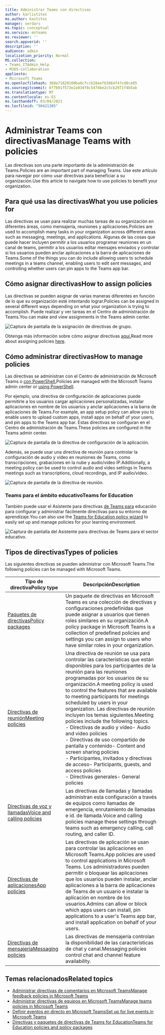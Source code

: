 ```yaml
---
title: Administrar Teams con directivas
author: karlistites
ms.author: kastites
manager: serdars
ms.topic: conceptual
ms.service: msteams
ms.reviewer: ''
search.appverid: ''
description: ''
audience: admin
localization_priority: Normal
MS.collection:
- Teams_ITAdmin_Help
- M365-collaboration
appliesto:
- Microsoft Teams
ms.openlocfilehash: 368e71820100ba8cfccb28eef63864f47cd8ce85
ms.sourcegitcommit: 6f7b91f573e2a034f8c5474be2c5cb2971f4b5ab
ms.translationtype: MT
ms.contentlocale: es-ES
ms.lasthandoff: 03/04/2021
ms.locfileid: "50421305"
---
```

# <a name="manage-teams-with-policies"></a><span data-ttu-id="e9635-102">Administrar Teams con directivas</span><span class="sxs-lookup"><span data-stu-id="e9635-102">Manage Teams with policies</span></span>

<span data-ttu-id="e9635-103">Las directivas son una parte importante de la administración de Teams.</span><span class="sxs-lookup"><span data-stu-id="e9635-103">Policies are an important part of managing Teams.</span></span> <span data-ttu-id="e9635-104">Use este artículo para navegar por cómo usar directivas para beneficiar a su organización.</span><span class="sxs-lookup"><span data-stu-id="e9635-104">Use this article to navigate how to use policies to benefit your organization.</span></span>

## <a name="what-you-use-policies-for"></a><span data-ttu-id="e9635-105">Para qué usa las directivas</span><span class="sxs-lookup"><span data-stu-id="e9635-105">What you use policies for</span></span>

<span data-ttu-id="e9635-106">Las directivas se usan para realizar muchas tareas de su organización en diferentes áreas, como mensajería, reuniones y aplicaciones.</span><span class="sxs-lookup"><span data-stu-id="e9635-106">Policies are used to accomplish many tasks in your organization across different areas such as messaging, meetings, and applications.</span></span> <span data-ttu-id="e9635-107">Algunas de las cosas que puede hacer incluyen permitir a los usuarios programar reuniones en un canal de teams, permitir a los usuarios editar mensajes enviados y controlar si los usuarios pueden anclar aplicaciones a la barra de aplicaciones de Teams.</span><span class="sxs-lookup"><span data-stu-id="e9635-107">Some of the things you can do include allowing users to schedule meetings in a teams channel, enabling users to edit sent messages, and controlling whether users can pin apps to the Teams app bar.</span></span>

## <a name="how-to-assign-policies"></a><span data-ttu-id="e9635-108">Cómo asignar directivas</span><span class="sxs-lookup"><span data-stu-id="e9635-108">How to assign policies</span></span>

<span data-ttu-id="e9635-109">Las directivas se pueden asignar de varias maneras diferentes en función de lo que su organización esté intentando lograr.</span><span class="sxs-lookup"><span data-stu-id="e9635-109">Policies can be assigned in several different ways depending on what your organization is trying to accomplish.</span></span> <span data-ttu-id="e9635-110">Puede realizar y ver tareas en el Centro de administración de Teams.</span><span class="sxs-lookup"><span data-stu-id="e9635-110">You can make and view assignments in the Teams admin center.</span></span>

![Captura de pantalla de la asignación de directivas de grupo.](media/group-policy-assignment.png)

<span data-ttu-id="e9635-112">Obtenga más información sobre cómo asignar directivas [aquí.](assign-policies.md)</span><span class="sxs-lookup"><span data-stu-id="e9635-112">Read more about assigning policies [here](assign-policies.md).</span></span>

## <a name="how-to-manage-policies"></a><span data-ttu-id="e9635-113">Cómo administrar directivas</span><span class="sxs-lookup"><span data-stu-id="e9635-113">How to manage policies</span></span>

<span data-ttu-id="e9635-114">Las directivas se administran con el Centro de administración de Microsoft Teams o [con PowerShell.](https://docs.microsoft.com/microsoftteams/teams-powershell-managing-teams#manage-policies-via-powershell)</span><span class="sxs-lookup"><span data-stu-id="e9635-114">Policies are managed with the Microsoft Teams admin center or [using PowerShell](https://docs.microsoft.com/microsoftteams/teams-powershell-managing-teams#manage-policies-via-powershell).</span></span>

<span data-ttu-id="e9635-115">Por ejemplo, una directiva de configuración de aplicaciones puede permitirle a los usuarios cargar aplicaciones personalizadas, instalar aplicaciones en nombre de los usuarios y anclar aplicaciones a la barra de aplicaciones de Teams.</span><span class="sxs-lookup"><span data-stu-id="e9635-115">For example, an app setup policy can allow you to enable users to upload custom apps, install apps on behalf of your users, and pin apps to the Teams app bar.</span></span> <span data-ttu-id="e9635-116">Estas directivas se configuran en el Centro de administración de Teams.</span><span class="sxs-lookup"><span data-stu-id="e9635-116">These policies are configured in the Teams admin center.</span></span>

![Captura de pantalla de la directiva de configuración de la aplicación.](media/app-setup-policy.png)

<span data-ttu-id="e9635-118">Además, se puede usar una directiva de reunión para controlar la configuración de audio y vídeo en reuniones de Teams, como transcripciones, grabaciones en la nube y audio/vídeo IP.</span><span class="sxs-lookup"><span data-stu-id="e9635-118">Additionally, a meeting policy can be used to control audio and video settings in Teams meetings such as transcriptions, cloud recordings, and IP audio/video.</span></span>

![Captura de pantalla de la directiva de reunión.](media/engineering-meeting-policy.png)

### <a name="teams-for-education"></a><span data-ttu-id="e9635-120">Teams para el ámbito educativo</span><span class="sxs-lookup"><span data-stu-id="e9635-120">Teams for Education</span></span>

<span data-ttu-id="e9635-121">También puede usar el Asistente para directivas [de Teams para](easy-policy-setup-edu.md) educación para configurar y administrar fácilmente directivas para su entorno de aprendizaje.</span><span class="sxs-lookup"><span data-stu-id="e9635-121">You can also use the [Teams for Education policy wizard](easy-policy-setup-edu.md) to easily set up and manage policies for your learning environment.</span></span>

![Captura de pantalla del Asistente para directivas de Teams para el sector educativo.](media/easy-policy-setup-quick-setup.png)

## <a name="types-of-policies"></a><span data-ttu-id="e9635-123">Tipos de directivas</span><span class="sxs-lookup"><span data-stu-id="e9635-123">Types of policies</span></span>

<span data-ttu-id="e9635-124">Las siguientes directivas se pueden administrar con Microsoft Teams.</span><span class="sxs-lookup"><span data-stu-id="e9635-124">The following policies can be managed with Microsoft Teams.</span></span>

<span data-ttu-id="e9635-125">Tipo de directiva</span><span class="sxs-lookup"><span data-stu-id="e9635-125">Policy type</span></span> | <span data-ttu-id="e9635-126">Descripción</span><span class="sxs-lookup"><span data-stu-id="e9635-126">Description</span></span>
------------|------------
[<span data-ttu-id="e9635-127">Paquetes de directivas</span><span class="sxs-lookup"><span data-stu-id="e9635-127">Policy packages</span></span>](manage-policy-packages.md) | <span data-ttu-id="e9635-128">Un paquete de directivas en Microsoft Teams es una colección de directivas y configuraciones predefinidas que puede asignar a usuarios que tienen roles similares en su organización.</span><span class="sxs-lookup"><span data-stu-id="e9635-128">A policy package in Microsoft Teams is a collection of predefined policies and settings you can assign to users who have similar roles in your organization.</span></span>
[<span data-ttu-id="e9635-129">Directivas de reunión</span><span class="sxs-lookup"><span data-stu-id="e9635-129">Meeting policies</span></span>](meeting-policies-in-teams.md) | <span data-ttu-id="e9635-130">Una directiva de reunión se usa para controlar las características que están disponibles para los participantes de la reunión para las reuniones programadas por los usuarios de su organización.</span><span class="sxs-lookup"><span data-stu-id="e9635-130">A meeting policy is used to control the features that are available to meeting participants for meetings scheduled by users in your organization.</span></span> <span data-ttu-id="e9635-131">Las directivas de reunión incluyen los temas siguientes.</span><span class="sxs-lookup"><span data-stu-id="e9635-131">Meeting policies include the following topics.</span></span><br> <span data-ttu-id="e9635-132">- Directivas de audio y vídeo</span><span class="sxs-lookup"><span data-stu-id="e9635-132">- Audio and video policies</span></span><br> <span data-ttu-id="e9635-133">- Directivas de uso compartido de pantalla y contenido</span><span class="sxs-lookup"><span data-stu-id="e9635-133">- Content and screen sharing policies</span></span><br> <span data-ttu-id="e9635-134">- Participantes, invitados y directivas de acceso</span><span class="sxs-lookup"><span data-stu-id="e9635-134">- Participants, guests, and access policies</span></span><br> <span data-ttu-id="e9635-135">- Directivas generales</span><span class="sxs-lookup"><span data-stu-id="e9635-135">- General policies</span></span>
[<span data-ttu-id="e9635-136">Directivas de voz y llamadas</span><span class="sxs-lookup"><span data-stu-id="e9635-136">Voice and calling policies</span></span>](voice-and-calling-policies.md)| <span data-ttu-id="e9635-137">Las directivas de llamadas y llamadas administran esta configuración a través de equipos como llamadas de emergencia, enrutamiento de llamadas e id. de llamada.</span><span class="sxs-lookup"><span data-stu-id="e9635-137">Voice and calling policies manage these settings through teams such as emergency calling, call routing, and caller ID.</span></span>
[<span data-ttu-id="e9635-138">Directivas de aplicaciones</span><span class="sxs-lookup"><span data-stu-id="e9635-138">App policies</span></span>](app-policies.md)| <span data-ttu-id="e9635-139">Las directivas de aplicación se usan para controlar las aplicaciones en Microsoft Teams.</span><span class="sxs-lookup"><span data-stu-id="e9635-139">App policies are used to control applications in Microsoft Teams.</span></span> <span data-ttu-id="e9635-140">Los administradores pueden permitir o bloquear las aplicaciones que los usuarios pueden instalar, anclar aplicaciones a la barra de aplicaciones de Teams de un usuario e instalar la aplicación en nombre de los usuarios.</span><span class="sxs-lookup"><span data-stu-id="e9635-140">Admins can allow or block which apps users can install, pin applications to a user's Teams app bar, and install application on behalf of your users.</span></span>
[<span data-ttu-id="e9635-141">Directivas de mensajería</span><span class="sxs-lookup"><span data-stu-id="e9635-141">Messaging policies</span></span>](messaging-policies-in-teams.md)| <span data-ttu-id="e9635-142">Las directivas de mensajería controlan la disponibilidad de las características de chat y canal.</span><span class="sxs-lookup"><span data-stu-id="e9635-142">Messaging policies control chat and channel feature availability.</span></span>

## <a name="related-topics"></a><span data-ttu-id="e9635-143">Temas relacionados</span><span class="sxs-lookup"><span data-stu-id="e9635-143">Related topics</span></span>

* [<span data-ttu-id="e9635-144">Administrar directivas de comentarios en Microsoft Teams</span><span class="sxs-lookup"><span data-stu-id="e9635-144">Manage feedback policies in Microsoft Teams</span></span>](manage-feedback-policies-in-teams.md)
* [<span data-ttu-id="e9635-145">Administrar directivas de equipos en Microsoft Teams</span><span class="sxs-lookup"><span data-stu-id="e9635-145">Manage teams policies in Microsoft Teams</span></span>](teams-policies.md)
* [<span data-ttu-id="e9635-146">Definir eventos en directo en Microsoft Teams</span><span class="sxs-lookup"><span data-stu-id="e9635-146">Set up for live events in Microsoft Teams</span></span>](teams-live-events/set-up-for-teams-live-events.md)
* [<span data-ttu-id="e9635-147">Directivas y paquetes de directivas de Teams for Education</span><span class="sxs-lookup"><span data-stu-id="e9635-147">Teams for Education policies and policy packages</span></span>](policy-packages-edu.md)
